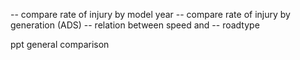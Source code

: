 -- compare rate of injury by model year
-- compare rate of injury by generation (ADS)
-- relation between speed and 
-- roadtype





ppt
general comparison
